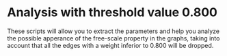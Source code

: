 # Analysis with threshold value 0.800

These scripts will allow you to extract the parameters and help you analyze the possible apperance of the free-scale property in the graphs,
taking into account that all the edges with a weight inferior to 0.800 will be dropped.
